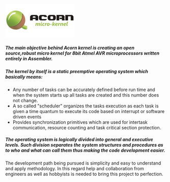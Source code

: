 ![Acorn kernel](screenshots/logo.jpg)

##### The main objective behind Acorn kernel is creating an open source,robust micro kernel for 8bit Atmel AVR microprocessors written entirely in Assembler. 
##### The kernel by itself is a static preemptive operating system which basically means:
* Any number of tasks can be accurately defined before run time and when the system starts up all tasks are created and this number does not change.
* A so called "scheduler" organizes the tasks execution as each task is given a time quantum to execute its code based on interrupt or software driven events
* Provides synchronization primitives which are used for intertask communication, resource counting and task critical section protection.

##### The operating system is logically divided into general and executive levels. Such division separates the system structures and procedures as to who and what can call them thus making the code development easier.
The development path being pursued is simplicity and easy to understand and apply methodology. In this regard help and collaboration from engineers as well as hobbyists is needed to bring this project to perfection.
